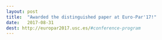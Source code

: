 ```yaml
---
layout: post
title:  "Awarded the distinguished paper at Euro-Par'17!"
date:   2017-08-31
dest: http://europar2017.usc.es/#conference-program
---
```



